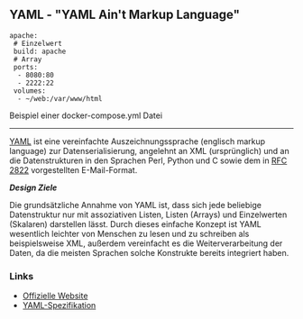 YAML -  "YAML Ain't Markup Language"
------------------------------------


	apache:
	 # Einzelwert 
	 build: apache
	 # Array 
	 ports:
	  - 8080:80
	  - 2222:22
	 volumes:
	  - ~/web:/var/www/html
	  
Beispiel einer docker-compose.yml Datei 

- - -

[YAML](https://de.wikipedia.org/wiki/YAML) ist eine vereinfachte Auszeichnungssprache (englisch markup language) zur Datenserialisierung, angelehnt an XML (ursprünglich) und an die Datenstrukturen in den Sprachen Perl, Python und C sowie dem in [RFC 2822](https://tools.ietf.org/html/rfc2822) vorgestellten E-Mail-Format.

***Design Ziele***

Die grundsätzliche Annahme von YAML ist, dass sich jede beliebige Datenstruktur nur mit assoziativen Listen, Listen (Arrays) und Einzelwerten (Skalaren) darstellen lässt. Durch dieses einfache Konzept ist YAML wesentlich leichter von Menschen zu lesen und zu schreiben als beispielsweise XML, außerdem vereinfacht es die Weiterverarbeitung der Daten, da die meisten Sprachen solche Konstrukte bereits integriert haben.

### Links

* [Offizielle Website](http://www.yaml.org/)
* [ YAML-Spezifikation](http://www.yaml.org/spec/)